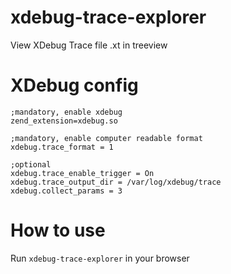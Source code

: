 xdebug-trace-explorer
=====================

View XDebug Trace file .xt in treeview

# XDebug config

    ;mandatory, enable xdebug
    zend_extension=xdebug.so

    ;mandatory, enable computer readable format
    xdebug.trace_format = 1

    ;optional
    xdebug.trace_enable_trigger = On
    xdebug.trace_output_dir = /var/log/xdebug/trace
    xdebug.collect_params = 3

# How to use

Run `xdebug-trace-explorer` in your browser
